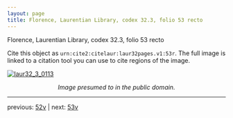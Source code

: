 ```yaml
---
layout: page
title: Florence, Laurentian Library, codex 32.3, folio 53 recto
---
```


Florence, Laurentian Library, codex 32.3, folio 53 recto

Cite this object as `urn:cite2:citelaur:laur32pages.v1:53r`.  The full image is linked to a citation tool you can use to cite regions of the image.

[![laur32_3_0113](http://www.homermultitext.org/iipsrv?IIIF=/project/homer/pyramidal/deepzoom/citelaur/laur32imgs/v1/laur32_3_0113.tif/full/800,/0/default.jpg)](http://www.homermultitext.org/ict2/?urn=urn:cite2:citelaur:laur32imgs.v1:laur32_3_0113) 

<p style="text-align: center; font-style: italic;">Image presumed to in the public domain.</p>

---

previous: [52v](../52v/) | next: [53v](../53v/)